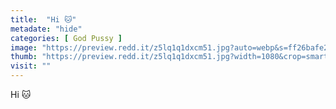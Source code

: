 ```yaml
---
title:  "Hi 🐱"
metadate: "hide"
categories: [ God Pussy ]
image: "https://preview.redd.it/z5lq1q1dxcm51.jpg?auto=webp&s=ff26bafe295e0bf3a6b6abcaf1a103d198f69a78"
thumb: "https://preview.redd.it/z5lq1q1dxcm51.jpg?width=1080&crop=smart&auto=webp&s=8f9c3eb211ad61aa111e62f454974d0b3900b866"
visit: ""
---
```

Hi 🐱
